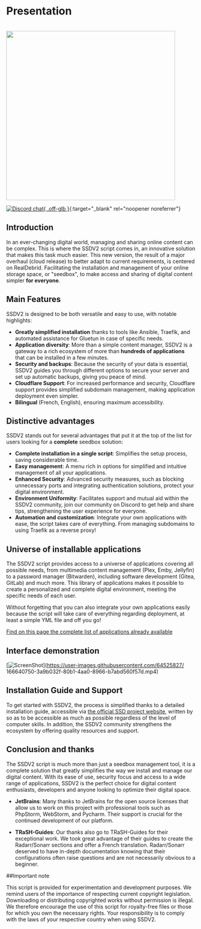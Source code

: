 # Presentation

<br /><img src="https://user-images.githubusercontent.com/64525827/107496602-ceddbb80-6b91-11eb-9a05-ac311eedf150.png" width="450">

[![Discord chat](https://img.shields.io/discord/533736783414820864?style=for-the-badge&color=4051B5&logo=discord){ .off-glb }](https://discord.gg/qbfdKVYB){:target="_blank" rel="noopener noreferrer"}

## Introduction

In an ever-changing digital world, managing and sharing online content can be complex. This is where the SSDV2 script comes in, an innovative solution that makes this task much easier. This new version, the result of a major overhaul (cloud release) to better adapt to current requirements, is centered on RealDebrid. Facilitating the installation and management of your online storage space, or "seedbox", to make access and sharing of digital content simpler **for everyone**.

## Main Features

SSDV2 is designed to be both versatile and easy to use, with notable highlights:

- **Greatly simplified installation** thanks to tools like Ansible, Traefik, and automated assistance for Gluetun in case of specific needs.
- **Application diversity**: More than a simple content manager, SSDV2 is a gateway to a rich ecosystem of more than **hundreds of applications** that can be installed in a few minutes.
- **Security and backups**: Because the security of your data is essential, SSDV2 guides you through different options to secure your server and set up automatic backups, giving you peace of mind.
- **Cloudflare Support**: For increased performance and security, Cloudflare support provides simplified subdomain management, making application deployment even simpler.
- **Bilingual** (French, English), ensuring maximum accessibility.

## Distinctive advantages

SSDV2 stands out for several advantages that put it at the top of the list for users looking for a **complete** seedbox solution:

- **Complete installation in a single script**: Simplifies the setup process, saving considerable time.
- **Easy management**: A menu rich in options for simplified and intuitive management of all your applications.
- **Enhanced Security**: Advanced security measures, such as blocking unnecessary ports and integrating authentication solutions, protect your digital environment.
- **Environment Uniformity**: Facilitates support and mutual aid within the SSDV2 community, join our community on Discord to get help and share tips, strengthening the user experience for everyone.
- **Automation and customization**: Integrate your own applications with ease, the script takes care of everything. From managing subdomains to using Traefik as a reverse proxy!

## Universe of installable applications

The SSDV2 script provides access to a universe of applications covering all possible needs, from multimedia content management (Plex, Emby, Jellyfin) to a password manager (Bitwarden), including software development (Gitea, GitLab) and much more. This library of applications makes it possible to create a personalized and complete digital environment, meeting the specific needs of each user.

Without forgetting that you can also integrate your own applications easily because the script will take care of everything regarding deployment, at least a simple YML file and off you go!

[Find on this page the complete list of applications already available](https://#/)

## Interface demonstration

[![ScreenShot](https://user-images.githubusercontent.com/64525827/166642246-48c95b9e-c116-4d5b-b3e2-2e1305389f4f.png)](https://user-images.githubusercontent.com/64525827/ 166640750-3a9b032f-80b1-4aa0-8966-b7abd560f57d.mp4)


## Installation Guide and Support

To get started with SSDV2, the process is simplified thanks to a detailed installation guide, accessible via [the official SSD project website](https://projetssd.github.io/ssdv2_docs/Installation/introduction/), written by so as to be accessible as much as possible regardless of the level of computer skills. In addition, the SSDV2 community strengthens the ecosystem by offering quality resources and support.

## Conclusion and thanks

The SSDV2 script is much more than just a seedbox management tool, it is a complete solution that greatly simplifies the way we install and manage our digital content. With its ease of use, security focus and access to a wide range of applications, SSDV2 is the perfect choice for digital content enthusiasts, developers and anyone looking to optimize their digital space.

- **JetBrains**: Many thanks to JetBrains for the open source licenses that allow us to work on this project with professional tools such as PhpStorm, WebStorm, and Pycharm. Their support is crucial for the continued development of our platform.

- **TRaSH-Guides**: Our thanks also go to TRaSH-Guides for their exceptional work. We took great advantage of their guides to create the Radarr/Sonarr sections and offer a French translation. Radarr/Sonarr deserved to have in-depth documentation knowing that their configurations often raise questions and are not necessarily obvious to a beginner.

##Important note

This script is provided for experimentation and development purposes. We remind users of the importance of respecting current copyright legislation. Downloading or distributing copyrighted works without permission is illegal. We therefore encourage the use of this script for royalty-free files or those for which you own the necessary rights. Your responsibility is to comply with the laws of your respective country when using SSDV2.